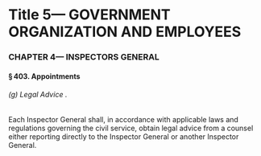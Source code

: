 
# Title 5— GOVERNMENT ORGANIZATION AND EMPLOYEES
### CHAPTER 4— INSPECTORS GENERAL
#### § 403. Appointments
###### (g) Legal Advice .

Each Inspector General shall, in accordance with applicable laws and regulations governing the civil service, obtain legal advice from a counsel either reporting directly to the Inspector General or another Inspector General.
